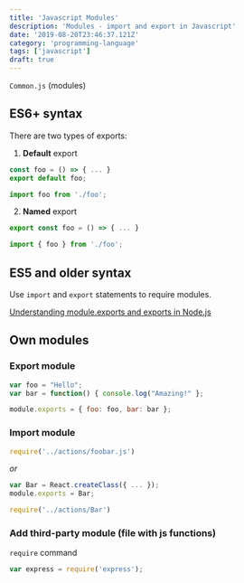 ```yaml
---
title: 'Javascript Modules'
description: 'Modules - import and export in Javascript'
date: '2019-08-20T23:46:37.121Z'
category: 'programming-language'
tags: ['javascript']
draft: true
---
```


`Common.js` (modules)

## ES6+ syntax

There are two types of exports:

1. **Default** export

  ```js
  const foo = () => { ... }
  export default foo;
  ```

  ```js
  import foo from './foo';
  ```

2. **Named** export

  ```js
  export const foo = () => { ... }
  ```

  ```js
  import { foo } from './foo';
  ```

## ES5 and older syntax

Use `import` and `export` statements to require modules.

[Understanding module.exports and exports in Node.js](http://www.sitepoint.com/understanding-module-exports-exports-node-js/)

## Own modules

### Export module

```js
var foo = "Hello";
var bar = function() { console.log("Amazing!" };

module.exports = { foo: foo, bar: bar };
```

### Import module

```js
require('../actions/foobar.js')
```

_or_

```js
var Bar = React.createClass({ ... });
module.exports = Bar;
```

```js
require('../actions/Bar')
```

### Add third-party module (file with js functions)

`require` command

```js
var express = require('express');
```